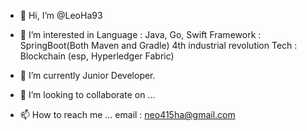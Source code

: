 - 👋 Hi, I’m @LeoHa93
- 👀 I’m interested in
  Language : Java, Go, Swift
  Framework : SpringBoot(Both Maven and Gradle)
  4th industrial revolution Tech : Blockchain (esp, Hyperledger Fabric)
  
- 🌱 I’m currently Junior Developer.
- 💞️ I’m looking to collaborate on ...
- 📫 How to reach me ...
  email : neo415ha@gmail.com

<!---
LeoHa93/LeoHa93 is a ✨ special ✨ repository because its `README.md` (this file) appears on your GitHub profile.
You can click the Preview link to take a look at your changes.
--->
